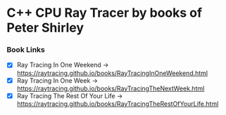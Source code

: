 # C++ CPU Ray Tracer by books of Peter Shirley


### Book Links
- [x] Ray Tracing In One Weekend        -> https://raytracing.github.io/books/RayTracingInOneWeekend.html
- [x] Ray Tracing In One Week           -> https://raytracing.github.io/books/RayTracingTheNextWeek.html
- [x] Ray Tracing The Rest Of Your Life -> https://raytracing.github.io/books/RayTracingTheRestOfYourLife.html
